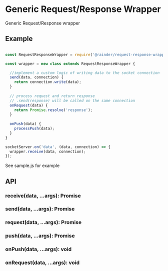 # Generic Request/Response Wrapper

Generic Request/Response wrapper

## Example

```js

const RequestResponseWrapper = require('@rainder/request-response-wrapper');

const wrapper = new class extends RequestResponseWrapper {

  //implement a custom logic of writing data to the socket connection
  send(data, connection) {
    return connection.write(data);
  }
  
  // process request and return response
  // .send(response) will be called on the same connection
  onRequest(data) {
    return Promise.resolve('response');
  }
  
  onPush(data) {
    processPush(data);
  }
}

socketServer.on('data', (data, connection) => {
  wrapper.receive(data, connection);
});

```

See sample.js for example

## API

### receive(data, ...args): Promise
### send(data, ...args): Promise

### request(data, ...args): Promise
### push(data, ...args): Promise

### onPush(data, ...args): void
### onRequest(data, ...args): void
